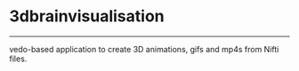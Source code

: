 # 3dbrainvisualisation
---
vedo-based application to create 3D animations, gifs and mp4s from Nifti files. 
